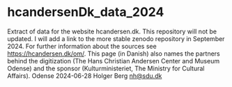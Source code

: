 # hcandersenDk_data_2024
Extract of data for the website hcandersen.dk. This repository will not be updated. I will add a link to the more stable zenodo repository in September 2024. For further information about the sources see https://hcandersen.dk/om/. This page (in Danish) also names  the partners behind the digitization (The Hans Christian Andersen Center and Museum Odense) and the sponsor (Kulturministeriet, The Ministry for Cultural Affairs).
Odense 2024-06-28
Holger Berg
nh@sdu.dk

